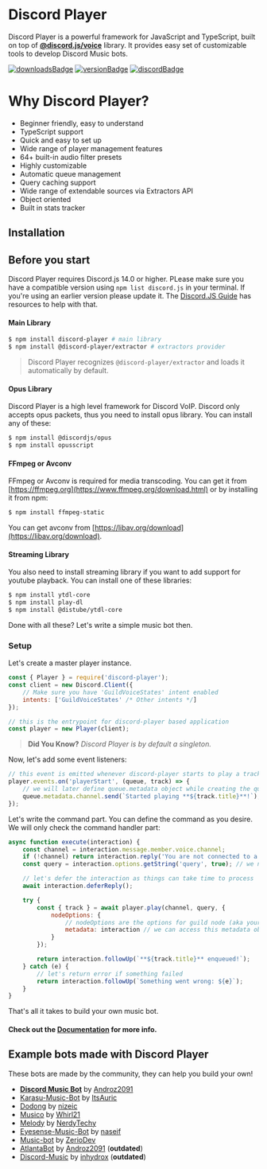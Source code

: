 # Discord Player

Discord Player is a powerful framework for JavaScript and TypeScript, built on top of **[@discord.js/voice](https://npm.im/@discordjs/voice)** library.
It provides easy set of customizable tools to develop Discord Music bots.

[![downloadsBadge](https://img.shields.io/npm/dt/discord-player?style=for-the-badge)](https://npmjs.com/discord-player)
[![versionBadge](https://img.shields.io/npm/v/discord-player?style=for-the-badge)](https://npmjs.com/discord-player)
[![discordBadge](https://img.shields.io/discord/558328638911545423?style=for-the-badge&color=7289da)](https://androz2091.fr/discord)

# Why Discord Player?

-   Beginner friendly, easy to understand
-   TypeScript support
-   Quick and easy to set up
-   Wide range of player management features
-   64+ built-in audio filter presets
-   Highly customizable
-   Automatic queue management
-   Query caching support
-   Wide range of extendable sources via Extractors API
-   Object oriented
-   Built in stats tracker

## Installation

## Before you start

Discord Player requires Discord.js 14.0 or higher. PLease make sure you have a compatible version using `npm list discord.js` in your terminal. If you're using an earlier version please update it. The [Discord.JS Guide](https://discordjs.guide/) has resources to help with that.

#### Main Library

```bash
$ npm install discord-player # main library
$ npm install @discord-player/extractor # extractors provider
```

> Discord Player recognizes `@discord-player/extractor` and loads it automatically by default.

#### Opus Library

Discord Player is a high level framework for Discord VoIP. Discord only accepts opus packets, thus you need to install opus library. You can install any of these:

```bash
$ npm install @discordjs/opus
$ npm install opusscript
```

#### FFmpeg or Avconv

FFmpeg or Avconv is required for media transcoding. You can get it from [https://ffmpeg.org](https://www.ffmpeg.org/download.html) or by installing it from npm:

```bash
$ npm install ffmpeg-static
```

You can get avconv from [https://libav.org/download](https://libav.org/download).

#### Streaming Library

You also need to install streaming library if you want to add support for youtube playback. You can install one of these libraries:

```bash
$ npm install ytdl-core
$ npm install play-dl
$ npm install @distube/ytdl-core
```

Done with all these? Let's write a simple music bot then.

### Setup

Let's create a master player instance.

```js
const { Player } = require('discord-player');
const client = new Discord.Client({
    // Make sure you have 'GuildVoiceStates' intent enabled
    intents: ['GuildVoiceStates' /* Other intents */]
});

// this is the entrypoint for discord-player based application
const player = new Player(client);
```

> **Did You Know?** _Discord Player is by default a singleton._

Now, let's add some event listeners:

```js
// this event is emitted whenever discord-player starts to play a track
player.events.on('playerStart', (queue, track) => {
    // we will later define queue.metadata object while creating the queue
    queue.metadata.channel.send(`Started playing **${track.title}**!`);
});
```

Let's write the command part. You can define the command as you desire. We will only check the command handler part:

```js
async function execute(interaction) {
    const channel = interaction.message.member.voice.channel;
    if (!channel) return interaction.reply('You are not connected to a voice channel!'); // make sure we have a voice channel
    const query = interaction.options.getString('query', true); // we need input/query to play

    // let's defer the interaction as things can take time to process
    await interaction.deferReply();

    try {
        const { track } = await player.play(channel, query, {
            nodeOptions: {
                // nodeOptions are the options for guild node (aka your queue in simple word)
                metadata: interaction // we can access this metadata object using queue.metadata later on
            }
        });

        return interaction.followUp(`**${track.title}** enqueued!`);
    } catch (e) {
        // let's return error if something failed
        return interaction.followUp(`Something went wrong: ${e}`);
    }
}
```

That's all it takes to build your own music bot.

#### Check out the [Documentation](https://discord-player.js.org) for more info.

## Example bots made with Discord Player

These bots are made by the community, they can help you build your own!

-   **[Discord Music Bot](https://github.com/Androz2091/discord-music-bot)** by [Androz2091](https://github.com/Androz2091)
-   [Karasu-Music-Bot](https://github.com/ItsAuric/karasu-music-bot) by [ItsAuric](https://github.com/itsauric)
-   [Dodong](https://github.com/nizeic/Dodong) by [nizeic](https://github.com/nizeic)
-   [Musico](https://github.com/Whirl21/Musico) by [Whirl21](https://github.com/Whirl21)
-   [Melody](https://github.com/NerdyTechy/Melody) by [NerdyTechy](https://github.com/NerdyTechy)
-   [Eyesense-Music-Bot](https://github.com/naseif/Eyesense-Music-Bot) by [naseif](https://github.com/naseif)
-   [Music-bot](https://github.com/ZerioDev/Music-bot) by [ZerioDev](https://github.com/ZerioDev)
-   [AtlantaBot](https://github.com/Androz2091/AtlantaBot) by [Androz2091](https://github.com/Androz2091) (**outdated**)
-   [Discord-Music](https://github.com/inhydrox/discord-music) by [inhydrox](https://github.com/inhydrox) (**outdated**)
